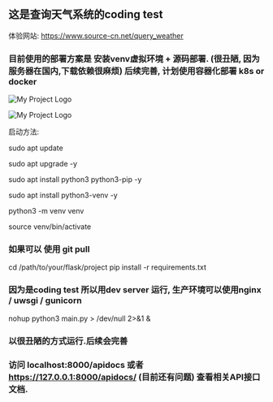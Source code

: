 ## 这是查询天气系统的coding test

体验网站: https://www.source-cn.net/query_weather

### 目前使用的部署方案是 安装venv虚拟环境 + 源码部署. (很丑陋, 因为服务器在国内,下载依赖很麻烦) 后续完善,  计划使用容器化部署 k8s or docker


![My Project Logo](https://github.com/a0x5b22bbb/QueryWeatherServer/blob/master/%E6%88%AA%E5%9B%BE1.png)


![My Project Logo](https://github.com/a0x5b22bbb/QueryWeatherServer/blob/master/%E6%88%AA%E5%9B%BE2.png)



启动方法: 

sudo apt update

sudo apt upgrade -y

sudo apt install python3 python3-pip -y

sudo apt install python3-venv -y

python3 -m venv venv

source venv/bin/activate

### 如果可以 使用 git pull 
cd /path/to/your/flask/project
pip install -r requirements.txt

### 因为是coding test 所以用dev server 运行, 生产环境可以使用nginx / uwsgi / gunicorn
nohup python3 main.py > /dev/null  2>&1 &

### 以很丑陋的方式运行.后续会完善

### 访问 localhost:8000/apidocs  或者  https://127.0.0.1:8000/apidocs/ (目前还有问题) 查看相关API接口文档.

